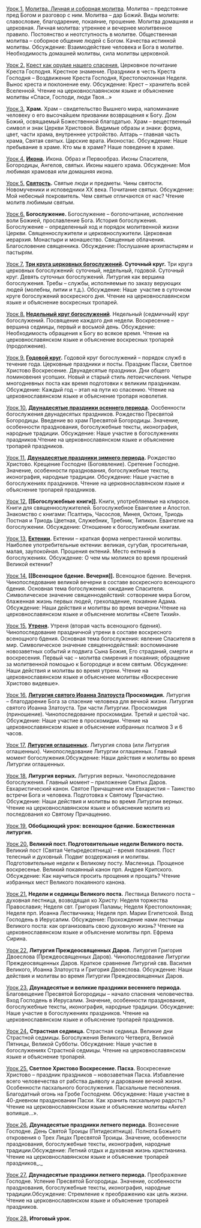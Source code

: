 [Урок 1.](http://uralprosvet.ru/cpsh/Metodicheski_kabinet/pzb/bogoslugenie/molitva/) [Молитва. Личная и соборная молитва](prayer). Молитва – предстояние пред Богом и разговор с ним. Молитва – дар Божий. Виды молитв: славословие, благодарение, покаяние, прошение. Молитва домашняя и церковная. Личная молитва: утреннее и вечернее молитвенное правило. Постоянство и неотступность в молитве. Общественная молитва – соборное общение людей с Богом. Качества истинной молитвы. Обсуждение: Взаимодействие человека и Бога в молитве. Необходимость домашней молитвы, сила молитвы церковной.

[Урок 2.](http://uralprosvet.ru/cpsh/Metodicheski_kabinet/pzb/bogoslugenie/krest/) [Крест как орудие нашего спасения.](cross) Церковное почитание Креста Господня. Крестное знамение. Праздники в честь Креста Господня – Воздвижение Креста Господня, Крестопоклонная Неделя. Вынос креста и поклонение ему. Обсуждение: Крест – хранитель всей Вселенной. Чтение на церковнославянском языке и объяснение молитвы «Спаси, Господи, люди Твоя…»

[Урок 3.](http://uralprosvet.ru/cpsh/Metodicheski_kabinet/pzb/bogoslugenie/xram/) **Храм.** Храм – свидетельство Вышнего мира, напоминание человеку о его высочайшем призвании возвращения к Богу. Дом Божий, освящаемый Божественной благодатью. Храм – вещественный символ и знак Церкви Христовой. Видимые образы и знаки: форма, цвет, части храма, внутреннее устройство. Алтарь – главная часть храма, Святая святых. Царские врата. Иконостас. Обсуждение: Наше пребывание в храме. Кто мы в храме? Наше поведение в храме.

[Урок 4.](http://uralprosvet.ru/cpsh/Metodicheski_kabinet/pzb/bogoslugenie/ikona/) **[Икона](Icon).** Икона. Образ и Первообраз. Иконы Спасителя, Богородицы, Ангелов, святых. Иконы нашего храма. Обсуждение: Моя любимая храмовая или домашняя икона.

[Урок 5.](http://uralprosvet.ru/cpsh/Metodicheski_kabinet/pzb/bogoslugenie/svyatost/) **[Святость](sanctity).** Святые люди и предметы. Чины святости. Новомученики и исповедники XX века. Почитание святых. Обсуждение: Мой небесный покровитель. Чем святые отличаются от нас? Чтение молитв любимым святым.

[Урок 6.](http://uralprosvet.ru/cpsh/Metodicheski_kabinet/pzb/bogoslugenie/bogoslugenye/) **Богослужение.** Богослужение – богопочитание, исполнение воли Божией, прославление Бога. История богослужения. Богослужение – определенный ход и порядок молитвенной жизни Церкви. Священнослужители и церковнослужители. Церковная иерархия. Монастыри и монашество. Священные облачения. Благословение священника. Обсуждение: Послушание архипастырям и пастырям.

[Урок 7.](http://uralprosvet.ru/cpsh/Metodicheski_kabinet/pzb/bogoslugenie/sututchniy_krug/) **[Три круга церковных богослужений](daily_round). Суточный круг.** Три круга церковных богослужений: суточный, недельный, годовой. Суточный круг. Девять суточных богослужений. Литургия как вершина богослужения. Требы – службы, исполняемые по заказу верующих людей (молебны, литии и т.д.). Обсуждение: Наше  участие в суточном круге богослужений воскресного дня. Чтение на церковнославянском языке и объяснение воскресных тропарей.

[Урок 8.](http://uralprosvet.ru/cpsh/Metodicheski_kabinet/pzb/bogoslugenie/nedelniy_krug/) **[Недельный круг богослужений](weekly_round)**. Недельный (седмичный) круг богослужений. Посвящение каждого дня недели. Воскресение – вершина седмицы, первый и восьмой день. Обсуждение: Необходимость обращения к Богу во всякое время. Чтение на церковнославянском языке и объяснение воскресных тропарей (продолжение).

[Урок 9.](http://uralprosvet.ru/cpsh/Metodicheski_kabinet/pzb/bogoslugenie/godovoy_krug/) **[Годовой круг](annual_cycle).** Годовой круг богослужений – порядок служб в течение года. Церковные праздники и посты. Праздник Пасхи, Светлое Христово Воскресение. Двунадесятые праздники. Дни общего поминовения усопших. Новый и старый стиль летоисчисления. Четыре многодневных поста как время подготовки к великим праздникам. Обсуждение: Каждый год – этап на пути ко спасению. Чтение на церковнославянском языке и объяснение тропаря новолетия.

[Урок 10.](http://uralprosvet.ru/cpsh/Metodicheski_kabinet/pzb/bogoslugenie/dvunadesyatie_prazdniki_osennie/) **[Двунадесятые праздники осеннего периода](autumn_12).** Оосбенности богослужения двунадесятых праздников. Рождество Пресвятой Богородицы. Введение во храм Пресвятой Богородицы. Значение, особенности празднования, богослужебные тексты, иконография, народные традиции. Обсуждение: Наше участие в богослужениях праздников.Чтение на церковнославянском языке и объяснение тропарей праздников.

[Урок 11.](http://uralprosvet.ru/cpsh/Metodicheski_kabinet/pzb/bogoslugenie/dvunadesyatie_prazdniki_zimnie/) **[Двунадесятые праздники зимнего периода](winter_12).** Рождество Христово. Крещение Господне (Богоявление). Сретение Господне. Значение, особенности празднования, богослужебные тексты, иконография, народные традиции. Обсуждение: Наше участие в богослужениях праздников. Чтение на церковнославянском языке и объяснение тропарей праздников.

[Урок 12.](http://uralprosvet.ru/cpsh/Metodicheski_kabinet/pzb/bogoslugenie/bogoslegebnr_knigi/) **[[Богослужебные книги]].** Книги, употребляемые на клиросе. Книги для священнослужителей. Богослужебное Евангелие и Апостол. Знакомство с книгами: Псалтирь, Часослов, Минея, Октоих, Триодь Постная и Триодь Цветная, Служебник, Требник, Типикон. Евангелие на богослужении. Обсуждение: Отношение к богослужебным книгам.

[Урок 13.](http://uralprosvet.ru/cpsh/Metodicheski_kabinet/pzb/bogoslugenie/ekteniii/ "открыть") **[Ектении](litanies).** Ектении – краткая форма непрестанной молитвы. Наиболее употребительные ектении: великая, сугубая, просительная, малая, заупокойная. Прошения ектений. Место ектений в богослужениях. Обсуждение: О чем мы молимся во время прошений Великой ектении?

[Урок 14.](http://uralprosvet.ru/cpsh/Metodicheski_kabinet/pzb/bogoslugenie/vsenoschnoe_bdenie_vetchernya/ "открыть") **[[Всенощное бдение. Вечерня]].** Всенощное бдение. Вечерня. Чинопоследование великой вечерни в составе воскресного всенощного бдения. Основная тема богослужения: ожидание Спасителя. Символическое значение священнодействий: сотворение мира Богом, блаженная жизнь первых людей, грехопадение, покаяние Адама. Обсуждение: Наши действия и молитвы во время вечерни.Чтение на церковнославянском языке и объяснение молитвы «Свете Тихий».

[Урок 15.](http://uralprosvet.ru/cpsh/Metodicheski_kabinet/pzb/bogoslugenie/vsenoschnoe_bdenie_utrenya/ "открыть") **[Утреня](matins).** Утреня (вторая часть всенощного бдения). Чинопоследование праздничной утрени в составе воскресного всенощного бдения. Основная тема богослужения: явление Спасителя в мир. Символическое значение священнодействий: воспоминание новозаветных событий и подвига Сына Божия, Его страданий, смерти и воскресения. Первый час – молитва смирения и покаяния; обращение за молитвенной помощью к Богородице и всем святым. Обсуждение: Наши действия и молитвы во время утрени. Чтение на церковнославянском языке и объяснение молитвы «Воскресение Христово видевше».

[Урок 16.](http://uralprosvet.ru/cpsh/Metodicheski_kabinet/pzb/bogoslugenie/proskomidya/ "открыть") **[Литургия святого Иоанна Златоуста](chrysostom) Проскомидия.** Литургия  – благодарение Бога за спасение человека для вечной жизни. Литургия святого Иоанна Златоуста. Три части Литургии. Проскомидия (приношение). Чинопоследование проскомидии. Третий и шестой час. Обсуждение: Наше участие в проскомидии. Чтение на церковнославянском языке и объяснение избранных псалмов 3 и 6 часов. 

[Урок 17.](http://uralprosvet.ru/cpsh/Metodicheski_kabinet/pzb/bogoslugenie/liturgya_oglachennyx/ "открыть") **[Литургия оглашенных](catechumens).** Литургия слова (или Литургия оглашенных). Чинопоследование Литургии оглашенных. Главный момент богослужения.Обсуждение: Наши действия и молитвы во время Литургии оглашенных.

[Урок 18.](http://uralprosvet.ru/cpsh/Metodicheski_kabinet/pzb/bogoslugenie/liturgya_vernyx/) **Литургия верных.** Литургия верных. Чинопоследование богослужения. Главный момент – приложение Святых Даров. Евхаристический канон. Святое Причащение или Евхаристия – Таинство встречи Бога и человека. Подготовка к Святому Причастию. Обсуждение: Наши действия и молитвы во время Литургии верных. Чтение на церковнославянском языке и объяснение молитв из последования ко Святому Причащению.

[Урок 19.](http://uralprosvet.ru/cpsh/Metodicheski_kabinet/pzb/bogoslugenie/obobschayuschiy_urok/ "открыть") **Обобщающий урок: всенощное бдение. Божественная литургия.**

[Урок 20.](http://uralprosvet.ru/cpsh/Metodicheski_kabinet/pzb/bogoslugenie/velikiy_post_20/) **[](http://uralprosvet.ru/cpsh/Metodicheski_kabinet/pzb/bogoslugenie/velikiy_post_20/)Великий пост. Подготовительные недели Великого поста.** Великий пост (Святая Четыредесятница) – время покаяния. Пост телесный и духовный. Подвиг воздержания и молитвы. Подготовительные недели к Великому посту. Масленица. Прощеное воскресенье. Великий покаянный канон прп. Андрея Критского. Обсуждение: Как научиться просить прощения и прощать? Чтение избранных мест Великого покаянного канона.

[Урок 21.](http://uralprosvet.ru/cpsh/Metodicheski_kabinet/pzb/bogoslugenie/velikiy_post_21/) **Недели и седмицы Великого поста.** Лествица Великого поста – духовная лестница, возводящая ко Христу: Неделя торжества Православия; Неделя свт. Григория Паламы; Неделя Крестопоклонная; Неделя прп. Иоанна Лествичника; Неделя прп. Марии Египетской. Вход Господень в Иерусалим. Обсуждение: Прохождение нами лестницы Великого поста: как организовать свою духовную жизнь? Чтение на церковнославянском языке и объяснение молитвы прп. Ефрема Сирина.

[Урок 22.](http://uralprosvet.ru/cpsh/Metodicheski_kabinet/pzb/bogoslugenie/liturgia_pregdeosvyachennyx_darov/) **Литургия Преждеосвященных Даров.** Литургия Григория Двоеслова (Преждеосвященных Даров). Чинопоследование Литургии Преждеосвященных Даров. Краткое сравнение Литургий свв. Василия Великого, Иоанна Златоуста и Григория Двоеслова. Обсуждение: Наши действия и молитвы во время Литургии Преждеосвященных Даров.

[Урок 23.](http://uralprosvet.ru/cpsh/Metodicheski_kabinet/pzb/bogoslugenie/dvunadesyatie_prazdniki_vesennie/) **Двунадесятые и великие праздники весеннего периода.** Благовещение Пресвятой Богородицы – начало спасения человечества. Вход Господень в Иерусалим. Значение, особенности празднования, богослужебные тексты, иконография, народные традиции. Обсуждение: Наше участие в богослужениях праздников. Чтение на церковнославянском языке и объяснение тропарей праздников.

[Урок 24](http://uralprosvet.ru/cpsh/Metodicheski_kabinet/pzb/bogoslugenie/strastnaya_sedmitsa/)**[.](http://uralprosvet.ru/cpsh/Metodicheski_kabinet/pzb/bogoslugenie/strastnaya_sedmitsa/)** **Страстная седмица.** Страстная седмица. Великие дни Страстной седмицы. Богослужения Великого Четверга, Великой Пятницы, Великой Субботы. Обсуждение: Наше участие в богослужениях Страстной седмицы. Чтение на церковнославянском языке и объяснение тропарей.

[Урок 25.](http://uralprosvet.ru/cpsh/Metodicheski_kabinet/pzb/bogoslugenie/voskrechenie/) **Светлое Христово Воскресение. Пасха.** Воскресение Христово – праздник праздников – новозаветная Пасха. Избавление всего человечества от рабства дьяволу и дарование вечной жизни. Особенности пасхального богослужения. Пасхальные песнопения. Благодатный огонь на Гробе Господнем. Обсуждение: Наше участие в 40-дневном праздновании Пасхи. Как хранить пасхальную радость? Чтение на церковнославянском языке и объяснение молитвы «Ангел вопияше…».

[Урок 26.](http://uralprosvet.ru/cpsh/Metodicheski_kabinet/pzb/bogoslugenie/dvunadesyatie_prazdniki_letnie/) **Двунадесятые праздники летнего периода.** Вознесение Господне. День Святой Троицы (Пятидесятница). Полнота Божьего откровения о Трех Лицах Пресвятой Троицы. Значение, особенности празднования, богослужебные тексты, иконография, народные традиции.Обсуждение: Летний отдых и духовная жизнь христианина. Чтение на церковнославянском языке и объяснение тропарей праздников_._

[Урок 27.](http://uralprosvet.ru/cpsh/Metodicheski_kabinet/pzb/bogoslugenie/dvunadesyatie_prazdniki_letnie_2/) **Двунадесятые праздники летнего периода.** Преображение Господне. Успение Пресвятой Богородицы. Значение, особенности празднования, богослужебные тексты, иконография, народные традиции.Обсуждение: Стремление к преображению как цель жизни. Чтение на церковнославянском языке и объяснение тропарей праздников.

[Урок 28](http://uralprosvet.ru/cpsh/Metodicheski_kabinet/pzb/bogoslugenie/itogoviy_urok/)_[.](http://uralprosvet.ru/cpsh/Metodicheski_kabinet/pzb/bogoslugenie/itogoviy_urok/)_ **Итоговый урок.**